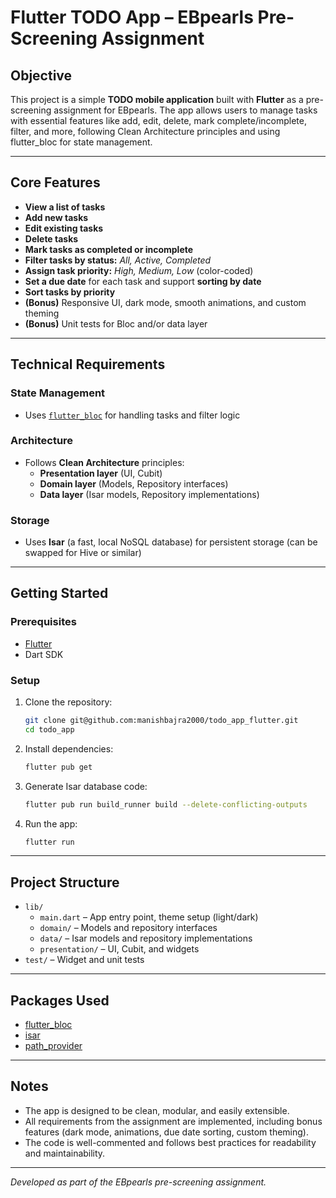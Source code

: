 # Flutter TODO App – EBpearls Pre-Screening Assignment

## Objective

This project is a simple **TODO mobile application** built with **Flutter** as a pre-screening assignment for EBpearls. The app allows users to manage tasks with essential features like add, edit, delete, mark complete/incomplete, filter, and more, following Clean Architecture principles and using flutter_bloc for state management.

---

## Core Features

- **View a list of tasks**
- **Add new tasks**
- **Edit existing tasks**
- **Delete tasks**
- **Mark tasks as completed or incomplete**
- **Filter tasks by status:** _All, Active, Completed_
- **Assign task priority:** _High, Medium, Low_ (color-coded)
- **Set a due date** for each task and support **sorting by date**
- **Sort tasks by priority**
- **(Bonus)** Responsive UI, dark mode, smooth animations, and custom theming
- **(Bonus)** Unit tests for Bloc and/or data layer

---

## Technical Requirements

### State Management
- Uses [`flutter_bloc`](https://pub.dev/packages/flutter_bloc) for handling tasks and filter logic

### Architecture
- Follows **Clean Architecture** principles:
  - **Presentation layer** (UI, Cubit)
  - **Domain layer** (Models, Repository interfaces)
  - **Data layer** (Isar models, Repository implementations)

### Storage
- Uses **Isar** (a fast, local NoSQL database) for persistent storage (can be swapped for Hive or similar)

---

## Getting Started

### Prerequisites
- [Flutter](https://flutter.dev/docs/get-started/install)
- Dart SDK

### Setup
1. Clone the repository:
   ```sh
   git clone git@github.com:manishbajra2000/todo_app_flutter.git
   cd todo_app
   ```
2. Install dependencies:
   ```sh
   flutter pub get
   ```
3. Generate Isar database code:
   ```sh
   flutter pub run build_runner build --delete-conflicting-outputs
   ```
4. Run the app:
   ```sh
   flutter run
   ```

---

## Project Structure

- `lib/`
  - `main.dart` – App entry point, theme setup (light/dark)
  - `domain/` – Models and repository interfaces
  - `data/` – Isar models and repository implementations
  - `presentation/` – UI, Cubit, and widgets
- `test/` – Widget and unit tests

---

## Packages Used
- [flutter_bloc](https://pub.dev/packages/flutter_bloc)
- [isar](https://pub.dev/packages/isar)
- [path_provider](https://pub.dev/packages/path_provider)

---

## Notes
- The app is designed to be clean, modular, and easily extensible.
- All requirements from the assignment are implemented, including bonus features (dark mode, animations, due date sorting, custom theming).
- The code is well-commented and follows best practices for readability and maintainability.

---

_Developed as part of the EBpearls pre-screening assignment._
